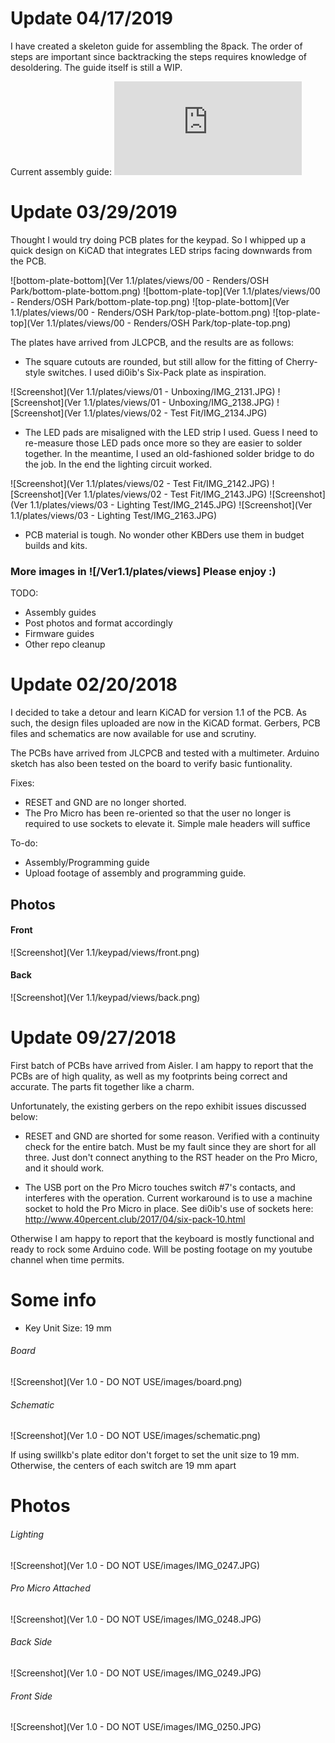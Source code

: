 # Update 04/17/2019
I have created a skeleton guide for assembling the 8pack. The order of steps are important since backtracking the steps requires knowledge of desoldering. The guide itself is still a WIP.

Current assembly guide: ![link](https://github.com/cgarcia2097/8-Pack/blob/cgarcia2097-patch-1/ASSEMBLY.md)

# Update 03/29/2019
Thought I would try doing PCB plates for the keypad. So I whipped up a quick design on KiCAD that integrates LED strips facing downwards from the PCB. 

![bottom-plate-bottom](Ver 1.1/plates/views/00 - Renders/OSH Park/bottom-plate-bottom.png)
![bottom-plate-top](Ver 1.1/plates/views/00 - Renders/OSH Park/bottom-plate-top.png)
![top-plate-bottom](Ver 1.1/plates/views/00 - Renders/OSH Park/top-plate-bottom.png)
![top-plate-top](Ver 1.1/plates/views/00 - Renders/OSH Park/top-plate-top.png)

The plates have arrived from JLCPCB, and the results are as follows:

* The square cutouts are rounded, but still allow for the fitting of Cherry-style switches. I used di0ib's Six-Pack plate as inspiration.

![Screenshot](Ver 1.1/plates/views/01 - Unboxing/IMG_2131.JPG)
![Screenshot](Ver 1.1/plates/views/01 - Unboxing/IMG_2138.JPG)
![Screenshot](Ver 1.1/plates/views/02 - Test Fit/IMG_2134.JPG)

* The LED pads are misaligned with the LED strip I used. Guess I need to re-measure those LED pads once more so they are easier to solder together. In the meantime, I used an old-fashioned solder bridge to do the job. In the end the lighting circuit worked.

![Screenshot](Ver 1.1/plates/views/02 - Test Fit/IMG_2142.JPG)
![Screenshot](Ver 1.1/plates/views/02 - Test Fit/IMG_2143.JPG)
![Screenshot](Ver 1.1/plates/views/03 - Lighting Test/IMG_2145.JPG)
![Screenshot](Ver 1.1/plates/views/03 - Lighting Test/IMG_2163.JPG)

* PCB material is tough. No wonder other KBDers use them in budget builds and kits.

### More images in ![/Ver1.1/plates/views] Please enjoy :)

TODO: 
* Assembly guides
* Post photos and format accordingly
* Firmware guides
* Other repo cleanup

# Update 02/20/2018
I decided to take a detour and learn KiCAD for version 1.1 of the PCB. As such, the design files uploaded are now in the KiCAD format. Gerbers, PCB files and schematics are now available for use and scrutiny.

The PCBs have arrived from JLCPCB and tested with a multimeter. Arduino sketch has also been tested on the board to verify basic funtionality.

Fixes:
* RESET and GND are no longer shorted. 
* The Pro Micro has been re-oriented so that the user no longer is required to use sockets to elevate it. Simple male headers will suffice

To-do:
* Assembly/Programming guide
* Upload footage of assembly and programming guide.

## Photos
#### Front
![Screenshot](Ver 1.1/keypad/views/front.png)
#### Back
![Screenshot](Ver 1.1/keypad/views/back.png)


# Update 09/27/2018
First batch of PCBs have arrived from Aisler. I am happy to report that the PCBs are of high quality, as well as my footprints being correct and accurate. The parts fit together like a charm. 

Unfortunately, the existing gerbers on the repo exhibit issues discussed below:

- RESET and GND are shorted for some reason. Verified with a continuity check for the entire batch. Must be my fault since they are short for all three. Just don't connect anything to the RST header on the Pro Micro, and it should work.

- The USB port on the Pro Micro touches switch #7's contacts, and interferes with the operation. Current workaround is to use a machine socket to hold the Pro Micro in place. See di0ib's use of sockets here: http://www.40percent.club/2017/04/six-pack-10.html

Otherwise I am happy to report that the keyboard is mostly functional and ready to rock some Arduino code. Will be posting footage on my youtube channel when time permits.

# Some info
- Key Unit Size: 19 mm 

###### Board
![Screenshot](Ver 1.0 - DO NOT USE/images/board.png)

###### Schematic
![Screenshot](Ver 1.0 - DO NOT USE/images/schematic.png)

If using swillkb's plate editor don't forget to set the unit size to 19 mm. Otherwise, the centers of each switch are 19 mm apart

# Photos
###### Lighting
![Screenshot](Ver 1.0 - DO NOT USE/images/IMG_0247.JPG)

###### Pro Micro Attached
![Screenshot](Ver 1.0 - DO NOT USE/images/IMG_0248.JPG)

###### Back Side
![Screenshot](Ver 1.0 - DO NOT USE/images/IMG_0249.JPG)

###### Front Side
![Screenshot](Ver 1.0 - DO NOT USE/images/IMG_0250.JPG)
